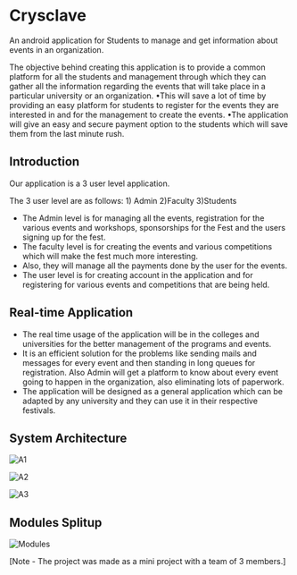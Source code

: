 # Crysclave
An android application for Students to manage and get information about events in an organization.

The objective behind creating this application is to provide a common platform for all the students and management through which they can gather all the information regarding the events that will take place in a particular university or an organization.
•This will save a lot of time by providing an easy platform for students to register for the events they are interested in and for the management to create the events.
•The application will give an easy and secure payment option to the students which will save them from the last minute rush.

## Introduction
Our application is a 3 user level application.

The 3 user level are as follows: 1) Admin  2)Faculty   3)Students

- The Admin level is for managing all the events, registration for the various events and workshops, sponsorships for the Fest and the users signing up for the fest.
- The faculty level is for creating the events and various competitions which will make the fest much more interesting.
- Also, they will manage all the payments done by the user for the events.
- The user level is for creating account in the application and for registering for various events and competitions that are being held.

## Real-time Application

- The real time usage of the application will be in the colleges and universities for the better management of the programs and events. 
- It is an efficient solution for the problems like sending mails and messages for every event and then standing in long queues for registration. Also Admin will get a platform to know about every event going to happen in the organization, also eliminating lots of paperwork. 
- The application will be designed as a general application which can be adapted by any university and they can use it in their respective festivals.

## System Architecture

![A1](../master/ss5.JPG)

![A2](../master/ss6.JPG)

![A3](../master/ss7.JPG)


## Modules Splitup

![Modules](../master/ss4.JPG)

[Note - The project was made as a mini project with a team of 3 members.]
